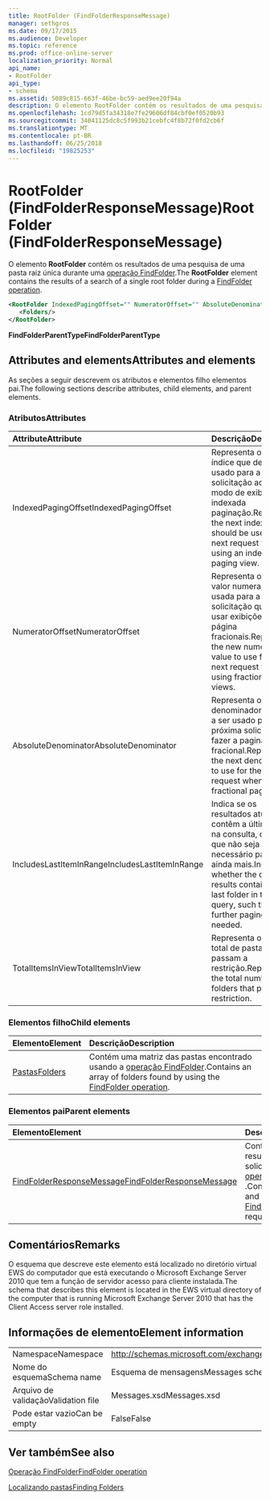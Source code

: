 ```yaml
---
title: RootFolder (FindFolderResponseMessage)
manager: sethgros
ms.date: 09/17/2015
ms.audience: Developer
ms.topic: reference
ms.prod: office-online-server
localization_priority: Normal
api_name:
- RootFolder
api_type:
- schema
ms.assetid: 5089c815-663f-46be-bc59-aed9ee20f94a
description: O elemento RootFolder contém os resultados de uma pesquisa de uma pasta raiz única durante uma operação FindFolder.
ms.openlocfilehash: 1cd79d5fa34318e7fe29606df84cbf0ef0520b93
ms.sourcegitcommit: 34041125dc8c5f993b21cebfc4f8b72f0fd2cb6f
ms.translationtype: MT
ms.contentlocale: pt-BR
ms.lasthandoff: 06/25/2018
ms.locfileid: "19825253"
---
```

# <a name="rootfolder-findfolderresponsemessage"></a><span data-ttu-id="f4b3c-103">RootFolder (FindFolderResponseMessage)</span><span class="sxs-lookup"><span data-stu-id="f4b3c-103">RootFolder (FindFolderResponseMessage)</span></span>

<span data-ttu-id="f4b3c-104">O elemento **RootFolder** contém os resultados de uma pesquisa de uma pasta raiz única durante uma [operação FindFolder](findfolder-operation.md).</span><span class="sxs-lookup"><span data-stu-id="f4b3c-104">The **RootFolder** element contains the results of a search of a single root folder during a [FindFolder operation](findfolder-operation.md).</span></span>
  
```xml
<RootFolder IndexedPagingOffset="" NumeratorOffset="" AbsoluteDenominator="" IncludesLastItemInRange="" TotalItemsInView="">
   <Folders/>
</RootFolder>
```

 <span data-ttu-id="f4b3c-105">**FindFolderParentType**</span><span class="sxs-lookup"><span data-stu-id="f4b3c-105">**FindFolderParentType**</span></span>
## <a name="attributes-and-elements"></a><span data-ttu-id="f4b3c-106">Attributes and elements</span><span class="sxs-lookup"><span data-stu-id="f4b3c-106">Attributes and elements</span></span>

<span data-ttu-id="f4b3c-107">As seções a seguir descrevem os atributos e elementos filho elementos pai.</span><span class="sxs-lookup"><span data-stu-id="f4b3c-107">The following sections describe attributes, child elements, and parent elements.</span></span>
  
### <a name="attributes"></a><span data-ttu-id="f4b3c-108">Atributos</span><span class="sxs-lookup"><span data-stu-id="f4b3c-108">Attributes</span></span>

|<span data-ttu-id="f4b3c-109">**Attribute**</span><span class="sxs-lookup"><span data-stu-id="f4b3c-109">**Attribute**</span></span>|<span data-ttu-id="f4b3c-110">**Descrição**</span><span class="sxs-lookup"><span data-stu-id="f4b3c-110">**Description**</span></span>|
|:-----|:-----|
|<span data-ttu-id="f4b3c-111">IndexedPagingOffset</span><span class="sxs-lookup"><span data-stu-id="f4b3c-111">IndexedPagingOffset</span></span>  <br/> |<span data-ttu-id="f4b3c-112">Representa o próximo índice que deve ser usado para a próxima solicitação ao usar o modo de exibição indexada paginação.</span><span class="sxs-lookup"><span data-stu-id="f4b3c-112">Represents the next index that should be used for the next request when using an indexed paging view.</span></span>  <br/> |
|<span data-ttu-id="f4b3c-113">NumeratorOffset</span><span class="sxs-lookup"><span data-stu-id="f4b3c-113">NumeratorOffset</span></span>  <br/> |<span data-ttu-id="f4b3c-114">Representa o novo valor numerador usada para a próxima solicitação quando usar exibições de página fracionais.</span><span class="sxs-lookup"><span data-stu-id="f4b3c-114">Represents the new numerator value to use for the next request when using fractional page views.</span></span>  <br/> |
|<span data-ttu-id="f4b3c-115">AbsoluteDenominator</span><span class="sxs-lookup"><span data-stu-id="f4b3c-115">AbsoluteDenominator</span></span>  <br/> |<span data-ttu-id="f4b3c-116">Representa o denominador próximo a ser usado para a próxima solicitação ao fazer a paginação fracional.</span><span class="sxs-lookup"><span data-stu-id="f4b3c-116">Represents the next denominator to use for the next request when doing fractional paging.</span></span>  <br/> |
|<span data-ttu-id="f4b3c-117">IncludesLastItemInRange</span><span class="sxs-lookup"><span data-stu-id="f4b3c-117">IncludesLastItemInRange</span></span>  <br/> |<span data-ttu-id="f4b3c-118">Indica se os resultados atuais contêm a última pasta na consulta, de forma que não seja necessário paginação ainda mais.</span><span class="sxs-lookup"><span data-stu-id="f4b3c-118">Indicates whether the current results contain the last folder in the query, such that further paging is not needed.</span></span>  <br/> |
|<span data-ttu-id="f4b3c-119">TotalItemsInView</span><span class="sxs-lookup"><span data-stu-id="f4b3c-119">TotalItemsInView</span></span>  <br/> |<span data-ttu-id="f4b3c-120">Representa o número total de pastas que passam a restrição.</span><span class="sxs-lookup"><span data-stu-id="f4b3c-120">Represents the total number of folders that pass the restriction.</span></span>  <br/> |
   
### <a name="child-elements"></a><span data-ttu-id="f4b3c-121">Elementos filho</span><span class="sxs-lookup"><span data-stu-id="f4b3c-121">Child elements</span></span>

|<span data-ttu-id="f4b3c-122">**Elemento**</span><span class="sxs-lookup"><span data-stu-id="f4b3c-122">**Element**</span></span>|<span data-ttu-id="f4b3c-123">**Descrição**</span><span class="sxs-lookup"><span data-stu-id="f4b3c-123">**Description**</span></span>|
|:-----|:-----|
|[<span data-ttu-id="f4b3c-124">Pastas</span><span class="sxs-lookup"><span data-stu-id="f4b3c-124">Folders</span></span>](folders-ex15websvcsotherref.md) <br/> |<span data-ttu-id="f4b3c-125">Contém uma matriz das pastas encontrado usando a [operação FindFolder](findfolder-operation.md).</span><span class="sxs-lookup"><span data-stu-id="f4b3c-125">Contains an array of folders found by using the [FindFolder operation](findfolder-operation.md).</span></span>  <br/> |
   
### <a name="parent-elements"></a><span data-ttu-id="f4b3c-126">Elementos pai</span><span class="sxs-lookup"><span data-stu-id="f4b3c-126">Parent elements</span></span>

|<span data-ttu-id="f4b3c-127">**Elemento**</span><span class="sxs-lookup"><span data-stu-id="f4b3c-127">**Element**</span></span>|<span data-ttu-id="f4b3c-128">**Descrição**</span><span class="sxs-lookup"><span data-stu-id="f4b3c-128">**Description**</span></span>|
|:-----|:-----|
|[<span data-ttu-id="f4b3c-129">FindFolderResponseMessage</span><span class="sxs-lookup"><span data-stu-id="f4b3c-129">FindFolderResponseMessage</span></span>](findfolderresponsemessage.md) <br/> |<span data-ttu-id="f4b3c-130">Contém o status e o resultado de uma solicitação de [operação FindFolder](findfolder-operation.md) .</span><span class="sxs-lookup"><span data-stu-id="f4b3c-130">Contains the status and result of a [FindFolder operation](findfolder-operation.md) request.</span></span>  <br/> |
   
## <a name="remarks"></a><span data-ttu-id="f4b3c-131">Comentários</span><span class="sxs-lookup"><span data-stu-id="f4b3c-131">Remarks</span></span>

<span data-ttu-id="f4b3c-132">O esquema que descreve este elemento está localizado no diretório virtual EWS do computador que está executando o Microsoft Exchange Server 2010 que tem a função de servidor acesso para cliente instalada.</span><span class="sxs-lookup"><span data-stu-id="f4b3c-132">The schema that describes this element is located in the EWS virtual directory of the computer that is running Microsoft Exchange Server 2010 that has the Client Access server role installed.</span></span>
  
## <a name="element-information"></a><span data-ttu-id="f4b3c-133">Informações de elemento</span><span class="sxs-lookup"><span data-stu-id="f4b3c-133">Element information</span></span>

|||
|:-----|:-----|
|<span data-ttu-id="f4b3c-134">Namespace</span><span class="sxs-lookup"><span data-stu-id="f4b3c-134">Namespace</span></span>  <br/> |http://schemas.microsoft.com/exchange/services/2006/messages  <br/> |
|<span data-ttu-id="f4b3c-135">Nome do esquema</span><span class="sxs-lookup"><span data-stu-id="f4b3c-135">Schema name</span></span>  <br/> |<span data-ttu-id="f4b3c-136">Esquema de mensagens</span><span class="sxs-lookup"><span data-stu-id="f4b3c-136">Messages schema</span></span>  <br/> |
|<span data-ttu-id="f4b3c-137">Arquivo de validação</span><span class="sxs-lookup"><span data-stu-id="f4b3c-137">Validation file</span></span>  <br/> |<span data-ttu-id="f4b3c-138">Messages.xsd</span><span class="sxs-lookup"><span data-stu-id="f4b3c-138">Messages.xsd</span></span>  <br/> |
|<span data-ttu-id="f4b3c-139">Pode estar vazio</span><span class="sxs-lookup"><span data-stu-id="f4b3c-139">Can be empty</span></span>  <br/> |<span data-ttu-id="f4b3c-140">False</span><span class="sxs-lookup"><span data-stu-id="f4b3c-140">False</span></span>  <br/> |
   
## <a name="see-also"></a><span data-ttu-id="f4b3c-141">Ver também</span><span class="sxs-lookup"><span data-stu-id="f4b3c-141">See also</span></span>



[<span data-ttu-id="f4b3c-142">Operação FindFolder</span><span class="sxs-lookup"><span data-stu-id="f4b3c-142">FindFolder operation</span></span>](findfolder-operation.md)


[<span data-ttu-id="f4b3c-143">Localizando pastas</span><span class="sxs-lookup"><span data-stu-id="f4b3c-143">Finding Folders</span></span>](http://msdn.microsoft.com/library/9124d868-017a-43f0-b915-5c0082cacec9%28Office.15%29.aspx)

